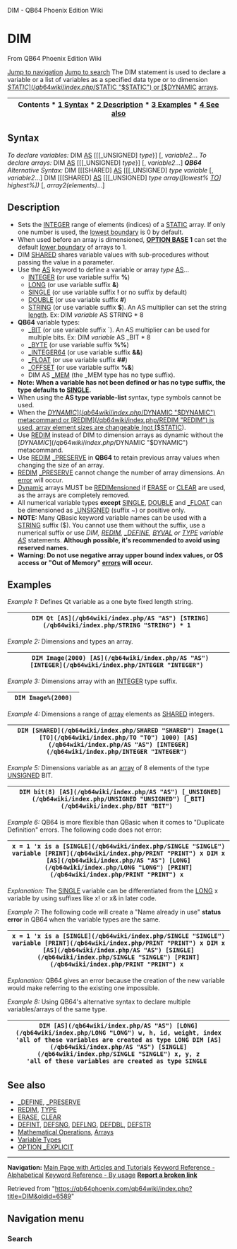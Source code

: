 


DIM - QB64 Phoenix Edition Wiki








# DIM



From QB64 Phoenix Edition Wiki



[Jump to navigation](#mw-head)
[Jump to search](#searchInput)
The DIM statement is used to declare a variable or a list of variables as a specified data type or to dimension [$STATIC](/qb64wiki/index.php/$STATIC "$STATIC") or [$DYNAMIC](/qb64wiki/index.php/$DYNAMIC "$DYNAMIC") [arrays](/qb64wiki/index.php/Arrays "Arrays").


  






| Contents * [1 Syntax](#Syntax) * [2 Description](#Description) * [3 Examples](#Examples) * [4 See also](#See_also) |
| --- |


## Syntax


*To declare variables:*
DIM  [AS](/qb64wiki/index.php/AS "AS") [[[\_UNSIGNED] *type*}] [, *variable2*...
*To declare arrays:*
DIM  [AS](/qb64wiki/index.php/AS "AS") [[[\_UNSIGNED] *type*}] [, *variable2*...]
 ***QB64** Alternative Syntax:*
DIM [[[SHARED] [AS](/qb64wiki/index.php/AS "AS") [[[\_UNSIGNED] *type* *variable* [, *variable2*...]
DIM [[[SHARED] [AS](/qb64wiki/index.php/AS "AS") [[[\_UNSIGNED] *type* *array([lowest% [TO](/qb64wiki/index.php/TO "TO")] highest%])* [, *array2(elements)*...]
  




## Description


* Sets the [INTEGER](/qb64wiki/index.php/INTEGER "INTEGER") range of elements (indices) of a [STATIC](/qb64wiki/index.php/STATIC "STATIC") array. If only one number is used, the [lowest boundary](/qb64wiki/index.php/LBOUND "LBOUND") is 0 by default.
* When used before an array is dimensioned, **[OPTION BASE](/qb64wiki/index.php/OPTION_BASE "OPTION BASE") 1** can set the default [lower boundary](/qb64wiki/index.php/LBOUND "LBOUND") of arrays to 1.
* DIM [SHARED](/qb64wiki/index.php/SHARED "SHARED") shares variable values with sub-procedures without passing the value in a parameter.
* Use the [AS](/qb64wiki/index.php/AS "AS") keyword to define a variable or array *type* [AS](/qb64wiki/index.php/AS "AS")...
	+ [INTEGER](/qb64wiki/index.php/INTEGER "INTEGER") (or use variable suffix **%**)
	+ [LONG](/qb64wiki/index.php/LONG "LONG") (or use variable suffix **&**)
	+ [SINGLE](/qb64wiki/index.php/SINGLE "SINGLE") (or use variable suffix **!** or no suffix by default)
	+ [DOUBLE](/qb64wiki/index.php/DOUBLE "DOUBLE") (or use variable suffix **#**)
	+ [STRING](/qb64wiki/index.php/STRING "STRING") (or use variable suffix **$**). An AS multiplier can set the string [length](/qb64wiki/index.php/LEN "LEN"). Ex: DIM *variable* AS STRING \* 8
* **QB64** variable types:
	+ [\_BIT](/qb64wiki/index.php/BIT "BIT") (or use variable suffix **`**). An AS multiplier can be used for multiple bits. Ex: DIM *variable* AS \_BIT \* 8
	+ [\_BYTE](/qb64wiki/index.php/BYTE "BYTE") (or use variable suffix **%%**)
	+ [\_INTEGER64](/qb64wiki/index.php/INTEGER64 "INTEGER64") (or use variable suffix **&&**)
	+ [\_FLOAT](/qb64wiki/index.php/FLOAT "FLOAT") (or use variable suffix **##**)
	+ [\_OFFSET](/qb64wiki/index.php/OFFSET "OFFSET") (or use variable suffix **%&**)
	+ DIM AS [\_MEM](/qb64wiki/index.php/MEM "MEM") (the \_MEM type has no type suffix).
* **Note: When a variable has not been defined or has no type suffix, the type defaults to [SINGLE](/qb64wiki/index.php/SINGLE "SINGLE").**
* When using the **AS type variable-list** syntax, type symbols cannot be used.
* When the [$DYNAMIC](/qb64wiki/index.php/$DYNAMIC "$DYNAMIC") metacommand or [REDIM](/qb64wiki/index.php/REDIM "REDIM") is used, array element sizes are changeable (not [$STATIC](/qb64wiki/index.php/$STATIC "$STATIC")).
* Use [REDIM](/qb64wiki/index.php/REDIM "REDIM") instead of DIM to dimension arrays as dynamic without the [$DYNAMIC](/qb64wiki/index.php/$DYNAMIC "$DYNAMIC") metacommand.
* Use [REDIM](/qb64wiki/index.php/REDIM "REDIM") [\_PRESERVE](/qb64wiki/index.php/PRESERVE "PRESERVE") in **QB64** to retain previous array values when changing the size of an array.
* [REDIM](/qb64wiki/index.php/REDIM "REDIM") [\_PRESERVE](/qb64wiki/index.php/PRESERVE "PRESERVE") cannot change the number of array dimensions. An [error](/qb64wiki/index.php/ERROR_Codes "ERROR Codes") will occur.
* [Dynamic](/qb64wiki/index.php/$DYNAMIC "$DYNAMIC") arrays MUST be [REDIMensioned](/qb64wiki/index.php/REDIM "REDIM") if [ERASE](/qb64wiki/index.php/ERASE "ERASE") or [CLEAR](/qb64wiki/index.php/CLEAR "CLEAR") are used, as the arrays are completely removed.
* All numerical variable types **except** [SINGLE](/qb64wiki/index.php/SINGLE "SINGLE"), [DOUBLE](/qb64wiki/index.php/DOUBLE "DOUBLE") and [\_FLOAT](/qb64wiki/index.php/FLOAT "FLOAT") can be dimensioned as [\_UNSIGNED](/qb64wiki/index.php/UNSIGNED "UNSIGNED") (suffix ~) or positive only.
* **NOTE:** Many QBasic keyword variable names can be used with a [STRING](/qb64wiki/index.php/STRING "STRING") suffix ($). You cannot use them without the suffix, use a numerical suffix or use *DIM, [REDIM](/qb64wiki/index.php/REDIM "REDIM"), [\_DEFINE](/qb64wiki/index.php/DEFINE "DEFINE"), [BYVAL](/qb64wiki/index.php/BYVAL "BYVAL") or [TYPE](/qb64wiki/index.php/TYPE "TYPE") variable [AS](/qb64wiki/index.php/AS "AS")* statements. **Although possible, it's recommended to avoid using reserved names.**
* **Warning: Do not use negative array upper bound index values, or OS access or "Out of Memory" [errors](/qb64wiki/index.php/ERROR_Codes "ERROR Codes") will occur.**


  




## Examples


*Example 1:* Defines Qt variable as a one byte fixed length string.





| ```  DIM Qt [AS](/qb64wiki/index.php/AS "AS") [STRING](/qb64wiki/index.php/STRING "STRING") * 1  ``` |
| --- |


*Example 2:* Dimensions and types an array.





| ```  DIM Image(2000) [AS](/qb64wiki/index.php/AS "AS") [INTEGER](/qb64wiki/index.php/INTEGER "INTEGER")  ``` |
| --- |


*Example 3:* Dimensions array with an [INTEGER](/qb64wiki/index.php/INTEGER "INTEGER") type suffix.





| ```  DIM Image%(2000)  ``` |
| --- |


*Example 4:* Dimensions a range of [array](/qb64wiki/index.php/Arrays "Arrays") elements as [SHARED](/qb64wiki/index.php/SHARED "SHARED") integers.





| ```  DIM [SHARED](/qb64wiki/index.php/SHARED "SHARED") Image(1 [TO](/qb64wiki/index.php/TO "TO") 1000) [AS](/qb64wiki/index.php/AS "AS") [INTEGER](/qb64wiki/index.php/INTEGER "INTEGER")  ``` |
| --- |


*Example 5:* Dimensions variable as an [array](/qb64wiki/index.php/Arrays "Arrays") of 8 elements of the type [UNSIGNED](/qb64wiki/index.php/UNSIGNED "UNSIGNED") BIT.





| ```  DIM bit(8) [AS](/qb64wiki/index.php/AS "AS") [_UNSIGNED](/qb64wiki/index.php/UNSIGNED "UNSIGNED") [_BIT](/qb64wiki/index.php/BIT "BIT")  ``` |
| --- |


  

*Example 6:* QB64 is more flexible than QBasic when it comes to "Duplicate Definition" errors. The following code does not error:





| ``` x = 1 'x is a [SINGLE](/qb64wiki/index.php/SINGLE "SINGLE") variable [PRINT](/qb64wiki/index.php/PRINT "PRINT") x DIM x [AS](/qb64wiki/index.php/AS "AS") [LONG](/qb64wiki/index.php/LONG "LONG") [PRINT](/qb64wiki/index.php/PRINT "PRINT") x  ``` |
| --- |


*Explanation:* The [SINGLE](/qb64wiki/index.php/SINGLE "SINGLE") variable can be differentiated from the [LONG](/qb64wiki/index.php/LONG "LONG") x variable by using suffixes like x! or x& in later code.
  

*Example 7:* The following code will create a "Name already in use" **status error** in QB64 when the variable types are the same.





| ``` x = 1 'x is a [SINGLE](/qb64wiki/index.php/SINGLE "SINGLE") variable [PRINT](/qb64wiki/index.php/PRINT "PRINT") x DIM x [AS](/qb64wiki/index.php/AS "AS") [SINGLE](/qb64wiki/index.php/SINGLE "SINGLE") [PRINT](/qb64wiki/index.php/PRINT "PRINT") x  ``` |
| --- |


*Explanation:* QB64 gives an error because the creation of the new variable would make referring to the existing one impossible.
  

*Example 8:* Using QB64's alternative syntax to declare multiple variables/arrays of the same type.





| ``` DIM [AS](/qb64wiki/index.php/AS "AS") [LONG](/qb64wiki/index.php/LONG "LONG") w, h, id, weight, index 'all of these variables are created as type LONG DIM [AS](/qb64wiki/index.php/AS "AS") [SINGLE](/qb64wiki/index.php/SINGLE "SINGLE") x, y, z               'all of these variables are created as type SINGLE  ``` |
| --- |


  




## See also


* [\_DEFINE](/qb64wiki/index.php/DEFINE "DEFINE"), [\_PRESERVE](/qb64wiki/index.php/PRESERVE "PRESERVE")
* [REDIM](/qb64wiki/index.php/REDIM "REDIM"), [TYPE](/qb64wiki/index.php/TYPE "TYPE")
* [ERASE](/qb64wiki/index.php/ERASE "ERASE"), [CLEAR](/qb64wiki/index.php/CLEAR "CLEAR")
* [DEFINT](/qb64wiki/index.php/DEFINT "DEFINT"), [DEFSNG](/qb64wiki/index.php/DEFSNG "DEFSNG"), [DEFLNG](/qb64wiki/index.php/DEFLNG "DEFLNG"), [DEFDBL](/qb64wiki/index.php/DEFDBL "DEFDBL"), [DEFSTR](/qb64wiki/index.php/DEFSTR "DEFSTR")
* [Mathematical Operations](/qb64wiki/index.php/Mathematical_Operations "Mathematical Operations"), [Arrays](/qb64wiki/index.php/Arrays "Arrays")
* [Variable Types](/qb64wiki/index.php/Variable_Types "Variable Types")
* [OPTION \_EXPLICIT](/qb64wiki/index.php/OPTION_EXPLICIT "OPTION EXPLICIT")


  






---


**Navigation:**
[Main Page with Articles and Tutorials](/qb64wiki/index.php/Main_Page "Main Page")
[Keyword Reference - Alphabetical](/qb64wiki/index.php/Keyword_Reference_-_Alphabetical "Keyword Reference - Alphabetical")
[Keyword Reference - By usage](/qb64wiki/index.php/Keyword_Reference_-_By_usage "Keyword Reference - By usage")
**[Report a broken link](https://qb64phoenix.com/forum/showthread.php?tid=2800)**  





Retrieved from "<https://qb64phoenix.com/qb64wiki/index.php?title=DIM&oldid=6589>"




## Navigation menu








### Search





















